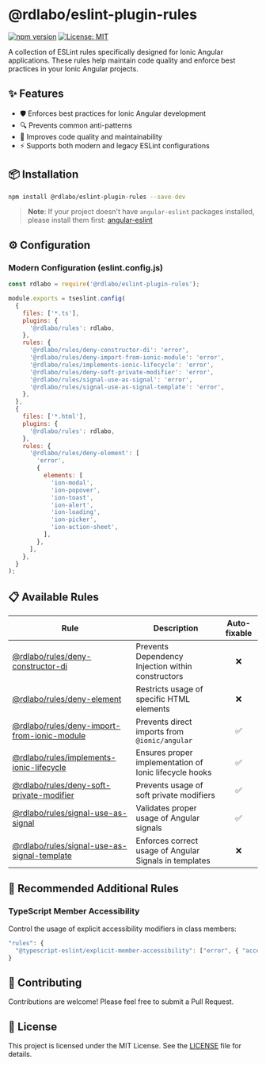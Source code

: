 # @rdlabo/eslint-plugin-rules

[![npm version](https://badge.fury.io/js/%40rdlabo%2Feslint-plugin-rules.svg)](https://badge.fury.io/js/%40rdlabo%2Feslint-plugin-rules)
[![License: MIT](https://img.shields.io/badge/License-MIT-yellow.svg)](https://opensource.org/licenses/MIT)

A collection of ESLint rules specifically designed for Ionic Angular applications. These rules help maintain code quality and enforce best practices in your Ionic Angular projects.

## ✨ Features

- 🛡️ Enforces best practices for Ionic Angular development
- 🔍 Prevents common anti-patterns
- 🎯 Improves code quality and maintainability
- ⚡ Supports both modern and legacy ESLint configurations

## 📦 Installation

```sh
npm install @rdlabo/eslint-plugin-rules --save-dev
```

> **Note**: If your project doesn't have `angular-eslint` packages installed, please install them first: [angular-eslint](https://github.com/angular-eslint/angular-eslint)

## ⚙️ Configuration

### Modern Configuration (eslint.config.js)

```js
const rdlabo = require('@rdlabo/eslint-plugin-rules');

module.exports = tseslint.config(
  {
    files: ['*.ts'],
    plugins: {
      '@rdlabo/rules': rdlabo,
    },
    rules: {
      '@rdlabo/rules/deny-constructor-di': 'error',
      '@rdlabo/rules/deny-import-from-ionic-module': 'error',
      '@rdlabo/rules/implements-ionic-lifecycle': 'error',
      '@rdlabo/rules/deny-soft-private-modifier': 'error',
      '@rdlabo/rules/signal-use-as-signal': 'error',
      '@rdlabo/rules/signal-use-as-signal-template': 'error',
    },
  },
  {
    files: ['*.html'],
    plugins: {
      '@rdlabo/rules': rdlabo,
    },
    rules: {
      '@rdlabo/rules/deny-element': [
        'error',
        {
          elements: [
            'ion-modal',
            'ion-popover',
            'ion-toast',
            'ion-alert',
            'ion-loading',
            'ion-picker',
            'ion-action-sheet',
          ],
        },
      ],
    },
  }
);
```

## 📋 Available Rules

| Rule                                                                                       | Description                                            | Auto-fixable |
| ------------------------------------------------------------------------------------------ | ------------------------------------------------------ | :----------: |
| [@rdlabo/rules/deny-constructor-di](docs/rules/deny-constructor-di.md)                     | Prevents Dependency Injection within constructors      |      ❌      |
| [@rdlabo/rules/deny-element](docs/rules/deny-element.md)                                   | Restricts usage of specific HTML elements              |      ❌      |
| [@rdlabo/rules/deny-import-from-ionic-module](docs/rules/deny-import-from-ionic-module.md) | Prevents direct imports from `@ionic/angular`          |      ✅      |
| [@rdlabo/rules/implements-ionic-lifecycle](docs/rules/implements-ionic-lifecycle.md)       | Ensures proper implementation of Ionic lifecycle hooks |      ✅      |
| [@rdlabo/rules/deny-soft-private-modifier](docs/rules/deny-soft-private-modifier.md)       | Prevents usage of soft private modifiers               |      ✅      |
| [@rdlabo/rules/signal-use-as-signal](docs/rules/signal-use-as-signal.md)                   | Validates proper usage of Angular signals              |      ✅      |
| [@rdlabo/rules/signal-use-as-signal-template](docs/rules/signal-use-as-signal-template.md) | Enforces correct usage of Angular Signals in templates |      ❌      |

## 🔧 Recommended Additional Rules

### TypeScript Member Accessibility

Control the usage of explicit accessibility modifiers in class members:

```js
"rules": {
  "@typescript-eslint/explicit-member-accessibility": ["error", { "accessibility": "no-public" }],
}
```

## 🤝 Contributing

Contributions are welcome! Please feel free to submit a Pull Request.

## 📝 License

This project is licensed under the MIT License. See the [LICENSE](LICENSE) file for details.
